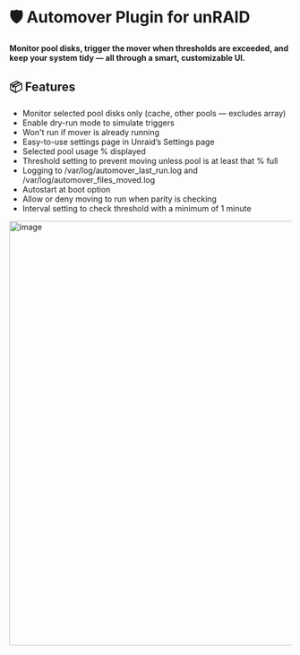 # 🛡️ Automover Plugin for unRAID

**Monitor pool disks, trigger the mover when thresholds are exceeded, and keep your system tidy — all through a smart, customizable UI.**

## 📦 Features

- Monitor selected pool disks only (cache, other pools — excludes array)
- Enable dry-run mode to simulate triggers
- Won't run if mover is already running
- Easy-to-use settings page in Unraid’s Settings page
- Selected pool usage % displayed
- Threshold setting to prevent moving unless pool is at least that % full
- Logging to /var/log/automover_last_run.log and /var/log/automover_files_moved.log
- Autostart at boot option
- Allow or deny moving to run when parity is checking
- Interval setting to check threshold with a minimum of 1 minute

<img width="1917" height="758" alt="image" src="https://github.com/user-attachments/assets/7a544076-b4c9-48a5-bb11-a3463c08ae54" />

